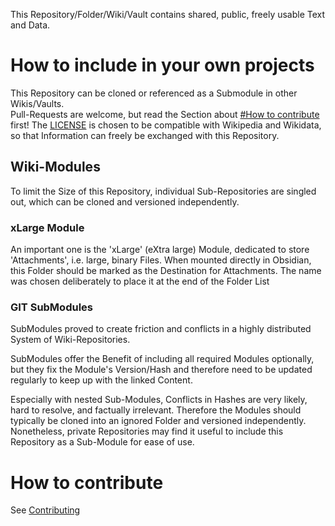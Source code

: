 This Repository/Folder/Wiki/Vault contains shared, public, freely usable Text and Data. 

# How to include in your own projects
This Repository can be cloned or referenced as a Submodule in other Wikis/Vaults.  
Pull-Requests are welcome, but read the Section about [#How to contribute](#How%20to%20contribute) first!
The [LICENSE](LICENSE.md) is chosen to be compatible with Wikipedia and Wikidata,
so that Information can freely be exchanged with this Repository.

## Wiki-Modules 
To limit the Size of this Repository, individual Sub-Repositories are singled out, which can be cloned and versioned independently. 

### xLarge Module
An important one is the 'xLarge' (eXtra large) Module, dedicated to store 'Attachments', i.e. large, binary Files.  When mounted directly in Obsidian, this Folder should be marked as the Destination for Attachments.
The name was chosen deliberately to place it at the end of the Folder List

### GIT SubModules 
SubModules proved to create friction and conflicts in a highly distributed System of Wiki-Repositories. 

SubModules offer the Benefit of including all required Modules optionally, 
but they fix the Module's Version/Hash and therefore need to be updated regularly to keep up with the linked Content. 

Especially with nested Sub-Modules, Conflicts in Hashes are very likely, hard to resolve, and factually irrelevant. 
Therefore the Modules should typically be cloned into an ignored Folder and versioned independently. 
Nonetheless, private Repositories may find it useful to include this Repository as a Sub-Module for ease of use. 


# How to contribute

See [Contributing](Contributing.md)



